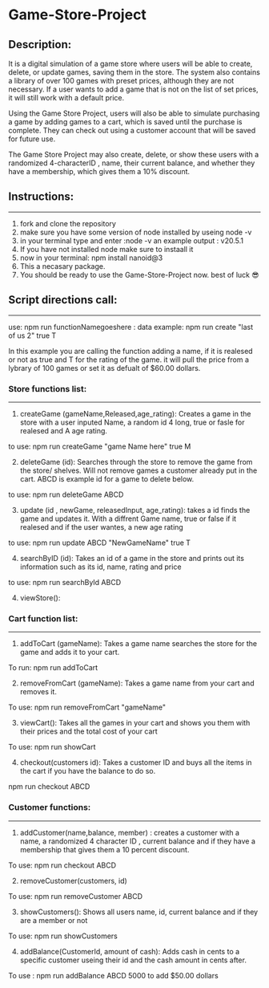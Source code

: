 # Game-Store-Project

## Description:
It is a digital simulation of a game store where users will be able to create, delete, or update games, saving them in the store. The system also contains a library of over 100 games with preset prices, although they are not necessary. If a user wants to add a game that is not on the list of set prices, it will still work with a default price.

Using the Game Store Project, users will also be able to simulate purchasing a game by adding games to a cart, which is saved until the purchase is complete. They can check out using a customer account that will be saved for future use.

The Game Store Project may also create, delete, or show these users with a randomized 4-characterID , name, their current balance, and whether they have a membership, which gives them a 10% discount.

## Instructions:
-----------------
1. fork and clone the repository 
2. make sure you have some version of node installed by useing node -v
3. in your terminal type and enter :node -v
an example output : v20.5.1
4. If you have not installed node make sure to instaall it
5. now in your terminal: npm install nanoid@3
6. This a necasary package.
7. You should be ready to use the Game-Store-Project now. best of luck 😎

## Script directions call:
--------------------------
use: npm run functionNamegoeshere : data
example: npm run create "last of us 2" true T

In this example you are calling the function adding a name, if it is realesed or not as true and T for the rating of the game. it will pull the price from a lybrary of 100 games or set it as defualt of $60.00 dollars.


### Store functions list:
---------------------------
1. createGame (gameName,Released,age_rating): Creates a game in the store with a user inputed Name, a random id 4 long, true or fasle for realesed and A age rating. 

to use: npm run createGame "game Name here" true M


2. deleteGame (id): Searches through the store to remove the game from the store/ shelves. Will not remove games a customer already put in the cart.
ABCD is example id for a game to delete below.

to use: npm run deleteGame ABCD 


3. update (id , newGame, releasedInput, age_rating): takes a id finds the game and updates it. With a diffrent Game name, true or false if it realesed and if the user wantes, a new age rating

to use: npm run update ABCD "NewGameName" true T


4. searchByID (id): Takes an id of a game in the store and prints out its information such as its id, name, rating and price

to use: npm run searchById ABCD


4. viewStore():




### Cart function list:
-----------------------
1. addToCart (gameName): Takes a game name searches the store for the game and adds it to your cart.

To run: npm run addToCart


2. removeFromCart (gameName): Takes a game name from your cart and removes it.

To use: npm run removeFromCart "gameName" 


3. viewCart(): Takes all the games in your cart and shows you them with their prices and the total cost of your cart

To use: npm run showCart


4. checkout(customers id): Takes a customer ID and buys all the items in the cart if you have the balance to do so.

npm run checkout ABCD

### Customer functions:
------------------------

1. addCustomer(name,balance, member) : creates a customer with a name, a randomized 4 character ID , current balance and if they have a membership that gives them a 10 percent discount.

To use: npm run checkout ABCD


2. removeCustomer(customers, id)

To use: npm run removeCustomer ABCD


3. showCustomers(): Shows all users name, id, current balance and if they are a member or not

To use: npm run showCustomers


4. addBalance(CustomerId, amount of cash): Adds cash in cents to a specific customer useing their id and the cash amount in cents after.

To use : npm run addBalance ABCD 5000
to add $50.00 dollars



